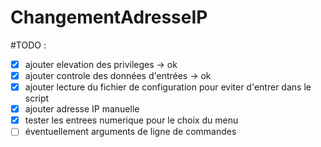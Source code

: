 # ChangementAdresseIP

#TODO :

- [x] ajouter elevation des privileges    -> ok
- [x] ajouter controle des données d'entrées -> ok
- [x] ajouter lecture du fichier de configuration pour eviter d'entrer dans le script
- [x] ajouter adresse IP manuelle
- [x] tester les entrees numerique pour le choix du menu
- [ ] éventuellement arguments de ligne de commandes
